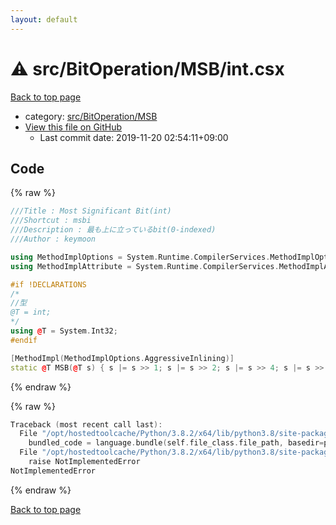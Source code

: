 ```yaml
---
layout: default
---
```


<!-- mathjax config similar to math.stackexchange -->
<script type="text/javascript" async
  src="https://cdnjs.cloudflare.com/ajax/libs/mathjax/2.7.5/MathJax.js?config=TeX-MML-AM_CHTML">
</script>
<script type="text/x-mathjax-config">
  MathJax.Hub.Config({
    TeX: { equationNumbers: { autoNumber: "AMS" }},
    tex2jax: {
      inlineMath: [ ['$','$'] ],
      processEscapes: true
    },
    "HTML-CSS": { matchFontHeight: false },
    displayAlign: "left",
    displayIndent: "2em"
  });
</script>

<script type="text/javascript" src="https://cdnjs.cloudflare.com/ajax/libs/jquery/3.4.1/jquery.min.js"></script>
<script src="https://cdn.jsdelivr.net/npm/jquery-balloon-js@1.1.2/jquery.balloon.min.js" integrity="sha256-ZEYs9VrgAeNuPvs15E39OsyOJaIkXEEt10fzxJ20+2I=" crossorigin="anonymous"></script>
<script type="text/javascript" src="../../../../assets/js/copy-button.js"></script>
<link rel="stylesheet" href="../../../../assets/css/copy-button.css" />


# :warning: src/BitOperation/MSB/int.csx

<a href="../../../../index.html">Back to top page</a>

* category: <a href="../../../../index.html#bcfb679fab19ceb551ca3074408517fb">src/BitOperation/MSB</a>
* <a href="{{ site.github.repository_url }}/blob/master/src/BitOperation/MSB/int.csx">View this file on GitHub</a>
    - Last commit date: 2019-11-20 02:54:11+09:00




## Code

<a id="unbundled"></a>
{% raw %}
```cpp
﻿///Title : Most Significant Bit(int)
///Shortcut : msbi
///Description : 最も上に立っているbit(0-indexed)
///Author : keymoon

using MethodImplOptions = System.Runtime.CompilerServices.MethodImplOptions;
using MethodImplAttribute = System.Runtime.CompilerServices.MethodImplAttribute;

#if !DECLARATIONS
/*
//型
@T = int;
*/
using @T = System.Int32;
#endif

[MethodImpl(MethodImplOptions.AggressiveInlining)]
static @T MSB(@T s) { s |= s >> 1; s |= s >> 2; s |= s >> 4; s |= s >> 8; s |= s >> 16; return (s + 1) >> 1; }
```
{% endraw %}

<a id="bundled"></a>
{% raw %}
```cpp
Traceback (most recent call last):
  File "/opt/hostedtoolcache/Python/3.8.2/x64/lib/python3.8/site-packages/onlinejudge_verify/docs.py", line 340, in write_contents
    bundled_code = language.bundle(self.file_class.file_path, basedir=pathlib.Path.cwd())
  File "/opt/hostedtoolcache/Python/3.8.2/x64/lib/python3.8/site-packages/onlinejudge_verify/languages/csharpscript.py", line 110, in bundle
    raise NotImplementedError
NotImplementedError

```
{% endraw %}

<a href="../../../../index.html">Back to top page</a>

